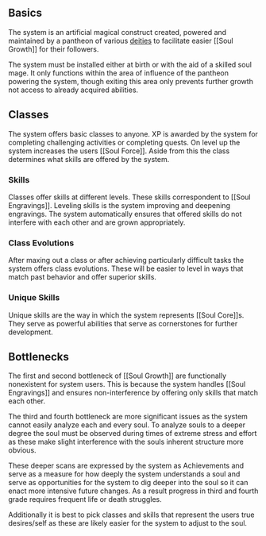 ## Basics

The system is an artificial magical construct created, powered and maintained by a pantheon of various [deities](Deity) to facilitate easier [[Soul Growth]] for their followers. 

The system must be installed either at birth or with the aid of a skilled soul mage. It only functions within the area of influence of the pantheon powering the system, though exiting this area only prevents further growth not access to already acquired abilities.
## Classes

The system offers basic classes to anyone. XP is awarded by the system for completing challenging activities or completing quests. On level up the system increases the users [[Soul Force]]. Aside from this the class determines what skills are offered by the system.

### Skills

Classes offer skills at different levels. These skills correspondent to [[Soul Engravings]]. Leveling skills is the system improving and deepening engravings. The system automatically ensures that offered skills do not interfere with each other and are grown appropriately.

### Class Evolutions

After maxing out a class or after achieving particularly difficult tasks the system offers class evolutions. These will be easier to level in ways that match past behavior and offer superior skills.

### Unique Skills

Unique skills are the way in which the system represents [[Soul Core]]s. They serve as powerful abilities that serve as cornerstones for further development.
## Bottlenecks

The first and second bottleneck of [[Soul Growth]] are functionally nonexistent for system users. This is because the system handles [[Soul Engravings]] and ensures non-interference by offering only skills that match each other.

The third and fourth bottleneck are more significant issues as the system cannot easily analyze each and every soul. To analyze souls to a deeper degree the soul must be observed during times of extreme stress and effort as these make slight interference with the souls inherent structure more obvious. 

These deeper scans are expressed by the system as Achievements and serve as a measure for how deeply the system understands a soul and serve as opportunities for the system to dig deeper into the soul so it can enact more intensive future changes.  As a result progress in third and fourth grade requires frequent life or death struggles.

Additionally it is best to pick classes and skills that represent the users true desires/self as these are likely easier for the system to adjust to the soul.